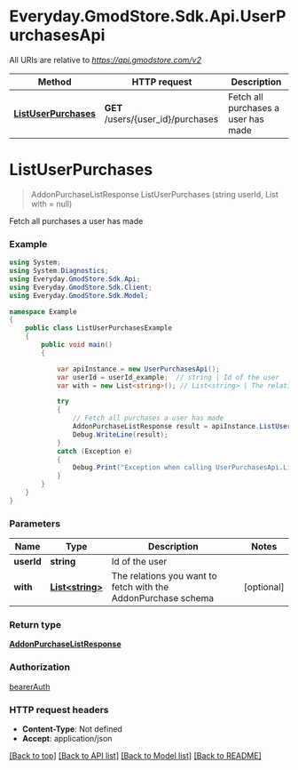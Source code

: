 # Everyday.GmodStore.Sdk.Api.UserPurchasesApi

All URIs are relative to *https://api.gmodstore.com/v2*

Method | HTTP request | Description
------------- | ------------- | -------------
[**ListUserPurchases**](UserPurchasesApi.md#listuserpurchases) | **GET** /users/{user_id}/purchases | Fetch all purchases a user has made

<a name="listuserpurchases"></a>
# **ListUserPurchases**
> AddonPurchaseListResponse ListUserPurchases (string userId, List<string> with = null)

Fetch all purchases a user has made

### Example
```csharp
using System;
using System.Diagnostics;
using Everyday.GmodStore.Sdk.Api;
using Everyday.GmodStore.Sdk.Client;
using Everyday.GmodStore.Sdk.Model;

namespace Example
{
    public class ListUserPurchasesExample
    {
        public void main()
        {

            var apiInstance = new UserPurchasesApi();
            var userId = userId_example;  // string | Id of the user
            var with = new List<string>(); // List<string> | The relations you want to fetch with the AddonPurchase schema (optional) 

            try
            {
                // Fetch all purchases a user has made
                AddonPurchaseListResponse result = apiInstance.ListUserPurchases(userId, with);
                Debug.WriteLine(result);
            }
            catch (Exception e)
            {
                Debug.Print("Exception when calling UserPurchasesApi.ListUserPurchases: " + e.Message );
            }
        }
    }
}
```

### Parameters

Name | Type | Description  | Notes
------------- | ------------- | ------------- | -------------
 **userId** | **string**| Id of the user | 
 **with** | [**List&lt;string&gt;**](string.md)| The relations you want to fetch with the AddonPurchase schema | [optional] 

### Return type

[**AddonPurchaseListResponse**](AddonPurchaseListResponse.md)

### Authorization

[bearerAuth](../README.md#bearerAuth)

### HTTP request headers

 - **Content-Type**: Not defined
 - **Accept**: application/json

[[Back to top]](#) [[Back to API list]](../README.md#documentation-for-api-endpoints) [[Back to Model list]](../README.md#documentation-for-models) [[Back to README]](../README.md)
